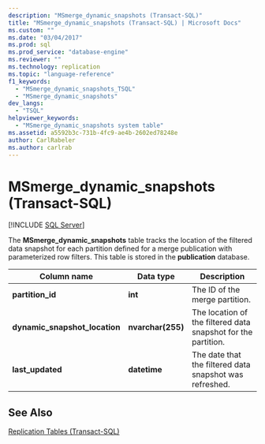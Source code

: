 ```yaml
---
description: "MSmerge_dynamic_snapshots (Transact-SQL)"
title: "MSmerge_dynamic_snapshots (Transact-SQL) | Microsoft Docs"
ms.custom: ""
ms.date: "03/04/2017"
ms.prod: sql
ms.prod_service: "database-engine"
ms.reviewer: ""
ms.technology: replication
ms.topic: "language-reference"
f1_keywords: 
  - "MSmerge_dynamic_snapshots_TSQL"
  - "MSmerge_dynamic_snapshots"
dev_langs: 
  - "TSQL"
helpviewer_keywords: 
  - "MSmerge_dynamic_snapshots system table"
ms.assetid: a5592b3c-731b-4fc9-ae4b-2602ed78248e
author: CarlRabeler
ms.author: carlrab
---
```

# MSmerge_dynamic_snapshots (Transact-SQL)
[!INCLUDE [SQL Server](../../includes/applies-to-version/sqlserver.md)]

  The **MSmerge_dynamic_snapshots** table tracks the location of the filtered data snapshot for each partition defined for a merge publication with parameterized row filters. This table is stored in the **publication** database.  
  
|Column name|Data type|Description|  
|-----------------|---------------|-----------------|  
|**partition_id**|**int**|The ID of the merge partition.|  
|**dynamic_snapshot_location**|**nvarchar(255)**|The location of the filtered data snapshot for the partition.|  
|**last_updated**|**datetime**|The date that the filtered data snapshot was refreshed.|  
  
## See Also  
 [Replication Tables &#40;Transact-SQL&#41;](../../relational-databases/system-tables/replication-tables-transact-sql.md)  
  
  
